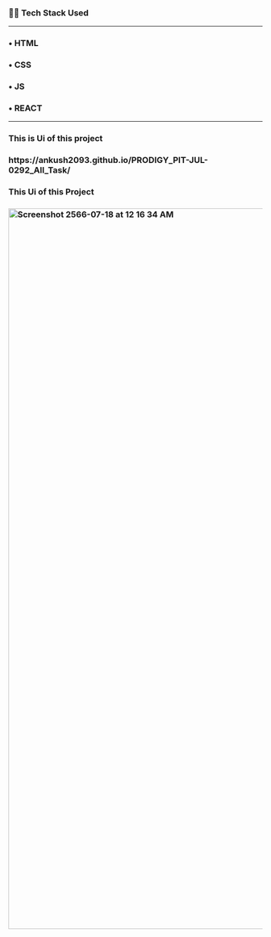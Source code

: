 <h3>👨‍💻 Tech Stack Used</h3>
<hr>
<h3>&#x2022; HTML</h3>
<h3>&#x2022; CSS</h3>
<h3>&#x2022; JS</h3>
<h3>&#x2022; REACT</h3>

<hr>
<h3> This is Ui of this project<h3/>
<p target="_blank"> https://ankush2093.github.io/PRODIGY_PIT-JUL-0292_All_Task/ <p/>

<h3> This Ui of this Project<h3/>
  
  
<img width="1430" alt="Screenshot 2566-07-18 at 12 16 34 AM" src="https://github.com/ankush2093/PRODIGY_PIT-JUL-0292_All_Task/assets/84925305/3aa75a69-f48e-4c07-b865-dbea1abcbae6">


